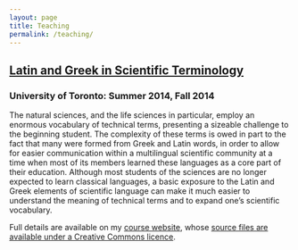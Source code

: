 ```yaml
---
layout: page
title: Teaching
permalink: /teaching/
---
```


## [Latin and Greek in Scientific Terminology](http://andrewdunning.ca/latin-greek-scientific-terminology/)

### University of Toronto: Summer 2014, Fall 2014

The natural sciences, and the life sciences in particular, employ an enormous vocabulary of technical terms, presenting a sizeable challenge to the beginning student. The complexity of these terms is owed in part to the fact that many were formed from Greek and Latin words, in order to allow for easier communication within a multilingual scientific community at a time when most of its members learned these languages as a core part of their education. Although most students of the sciences are no longer expected to learn classical languages, a basic exposure to the Latin and Greek elements of scientific language can make it much easier to understand the meaning of technical terms and to expand one’s scientific vocabulary.

Full details are available on my [course website](http://andrewdunning.ca/latin-greek-scientific-terminology/), whose [source files are available under a Creative Commons licence](https://github.com/adunning/latin-greek-scientific-terminology).